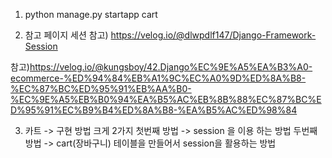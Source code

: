 1. python manage.py startapp cart

2. 참고 페이지
세션 참고)
https://velog.io/@dlwpdlf147/Django-Framework-Session

참고)https://velog.io/@kungsboy/42.Django%EC%9E%A5%EA%B3%A0-ecommerce-%ED%94%84%EB%A1%9C%EC%A0%9D%ED%8A%B8-%EC%87%BC%ED%95%91%EB%AA%B0-%EC%9E%A5%EB%B0%94%EA%B5%AC%EB%8B%88%EC%87%BC%ED%95%91%EC%B9%B4%ED%8A%B8-%EA%B5%AC%ED%98%84

3. 카트 -> 구현 방법 크게 2가지
 첫번째 방법 -> session 을 이용 하는 방법
 두번째 방법 -> cart(장바구니) 테이블을 만들어서 session을 활용하는 방법